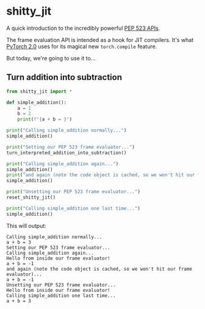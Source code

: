 # shitty_jit

A quick introduction to the incredibly powerful [PEP 523 APIs](https://peps.python.org/pep-0523/).

The frame evaluation API is intended as a hook for JIT compilers. It's what
[PyTorch 2.0](https://pytorch.org/get-started/pytorch-2.0/) uses for its magical new
`torch.compile` feature.

But today, we're going to use it to...

## Turn addition into subtraction

```python
from shitty_jit import *

def simple_addition():
    a = 1
    b = 2
    print(f"{a + b = }")

print("Calling simple_addition normally...")
simple_addition()

print("Setting our PEP 523 frame evaluator...")
turn_interpreted_addition_into_subtraction()

print("Calling simple_addition again...")
simple_addition()
print("and again (note the code object is cached, so we won't hit our frame evaluator)...")
simple_addition()

print("Unsetting our PEP 523 frame evaluator...")
reset_shitty_jit()

print("Calling simple_addition one last time...")
simple_addition()
```

This will output:
```text
Calling simple_addition normally...
a + b = 3
Setting our PEP 523 frame evaluator...
Calling simple_addition again...
Hello from inside our frame evaluator!
a + b = -1
and again (note the code object is cached, so we won't hit our frame evaluator)...
a + b = -1
Unsetting our PEP 523 frame evaluator...
Hello from inside our frame evaluator!
Calling simple_addition one last time...
a + b = 3
```
